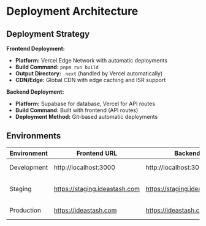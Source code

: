 # Deployment Architecture

## Deployment Strategy
**Frontend Deployment:**
- **Platform:** Vercel Edge Network with automatic deployments
- **Build Command:** `pnpm run build`
- **Output Directory:** `.next` (handled by Vercel automatically)
- **CDN/Edge:** Global CDN with edge caching and ISR support

**Backend Deployment:**
- **Platform:** Supabase for database, Vercel for API routes
- **Build Command:** Built with frontend (API routes)
- **Deployment Method:** Git-based automatic deployments

## Environments

| Environment | Frontend URL | Backend URL | Purpose |
|-------------|-------------|-------------|---------|
| Development | http://localhost:3000 | http://localhost:3000/api | Local development |
| Staging | https://staging.ideastash.com | https://staging.ideastash.com/api | Pre-production testing |
| Production | https://ideastash.com | https://ideastash.com/api | Live environment |
